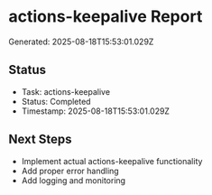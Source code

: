 # actions-keepalive Report

Generated: 2025-08-18T15:53:01.029Z

## Status
- Task: actions-keepalive
- Status: Completed
- Timestamp: 2025-08-18T15:53:01.029Z

## Next Steps
- Implement actual actions-keepalive functionality
- Add proper error handling
- Add logging and monitoring
